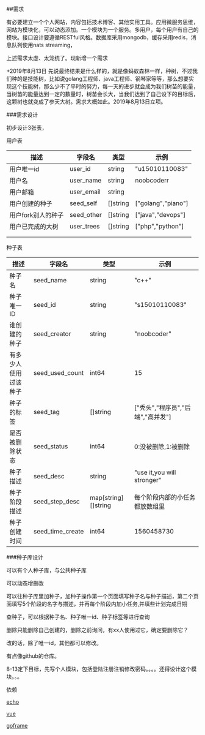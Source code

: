 ##需求

​	有必要建立一个个人网站，内容包括技术博客、其他实用工具。应用微服务思维，网站为模块化，可以动态添加。一个模块为一个服务。多用户，每个用户有自己的模块。接口设计要遵循RESTful风格。数据库采用mongodb，缓存采用redis，消息队列使用nats streaming，

上述需求太虚、太笼统了。现新增一个需求

\+2019年8月13日 先说最终结果是什么样的，就是像蚂蚁森林一样，种树，不过我们种的是技能树，比如说golang工程师、java工程师、钢琴家等等，那么想要实现这个技能树，那么少不了平时的努力，每一天的进步就会成为我们树苗的能量，当树苗的能量达到一定的数量时，树苗会长大，当我们达到了自己设下的目标后，这颗树也就变成了参天大树。需求大概如此。2019年8月13日立项。

###需求设计

初步设计3张表，

用户表

| 描述               | 字段名     | 类型     | 示例               |
| ------------------ | ---------- | -------- | ------------------ |
| 用户唯一id         | user_id    | string   | "u15010110083"     |
| 用户名             | user_name  | string   | noobcoderr         |
| 用户邮箱           | user_email | string   |                    |
| 用户创建的种子     | seed_self  | []string | ["golang","piano"] |
| 用户fork别人的种子 | seed_other | []string | ["java","devops"]  |
| 用户已完成的大树   | user_trees | []string | ["php","python"]   |
|                    |            |          |                    |
|                    |            |          |                    |

种子表

| 描述                 | 字段名           | 类型                  | 示例                              |
| -------------------- | ---------------- | --------------------- | --------------------------------- |
| 种子名               | seed_name        | string                | "c++"                             |
| 种子唯一 ID          | seed_id          | string                | "s15010110083"                    |
| 谁创建的种子         | seed_creator     | string                | "noobcoder"                       |
| 有多少人使用过该种子 | seed_used_count  | int64                 | 15                                |
| 种子的标签           | seed_tag         | []string              | ["秃头","程序员","后端","高并发"] |
| 是否被删除状态       | seed_status      | int64                 | 0:没被删除,1:被删除               |
| 种子描述             | seed_desc        | string                | "use it,you will stronger"        |
| 种子阶段描述         | seed_step_desc   | map\[string\][]string | 每个阶段内部的小任务都放数组里    |
| 种子创建时间         | seed_time_create | int64                 | 1560458730                        |

###种子库设计

可以有个人种子库，与公共种子库

可以动态增删改

可以往种子库里加种子，加种子操作第一个页面填写种子名与种子描述，第二个页面填写5个阶段的名字与描述，并再每个阶段内加小任务,并填些计划完成日期

查种子，可以根据种子名、种子唯一id、种子标签等进行查询

删除只能删除自己创建的，删除之前询问，有xx人使用过它，确定要删除它？

改的话，除了唯一id，其他都可以修改。

有点像github的仓库。

8-13定下目标，先写个人模块，包括登陆注册注销修改密码。。。。还得设计这个模块。。。

依赖

[echo](http://go-echo.org/)

[vue](https://vuejs.bootcss.com/)

[goframe](https://goframe.org/index)